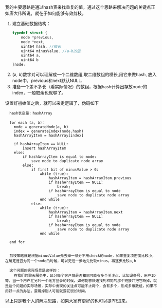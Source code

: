 我的主要思路是通过hash表来找重复的值，通过这个思路来解决问题的关键点正如唐大伟所说，就在于如何能够有效剪枝。

1. 建立基础数据结构：
    ```c
    typedef struct {
        node *previous,
        node *next,
        uint64 hash, //模长
        uint64 minusValue, //a-b的值
        uint64 a,
        uint64 b
    }node;
    ``` 
2. (a, b)数字对可以理解成一个二维数组,取二维数组的模长,用它来做hash, 放入node中，previous和next默认NULL.
3. 准备一个差不多长（看实际情况）的数组，根据hash计算出存放node的index，一般取余也就够了。

设置好初始值之后，就可以来走逻辑了，伪码如下

```
  hash表变量：hashArray
  
  for each (a, b)：
  	node = generateNode(a, b)
  	index = generateIndex(node.hash)
  	hashArrayItem = hashArray[index]
  	
  	if hashArrayItem == NULL:
  		insert hashArrayItem
  	else:
  		if hashArrayItem is equal to node:
  			save node to duplicate node array
  		else:
  			if first bit of minusValue > 0:
  				while (true):
  					hashArrayItem = hashArrayItem.previous
  					if hashArrayItem == NULL:
  						break;
  					if hashArrayItem is equal to node
  						save node to duplicate node array
  				end while
  			else:
  				while (true):
  					hashArrayItem = hashArrayItem.next
  					if hashArrayItem == NULL:
  						break;
  					if hashArrayItem is equal to node
  						save node to duplicate node array
  				end while
  	
  end for
  
  
  剪枝策略就是根据minusValue先去掉一部分不用check的node，如果重复项密度比较小，在确定是否为同一个node的时候，可以更进一步地先比较minus，再逐步比较a,b
  
  这个问题的实际场景是这样的：
  	在我们的聊天服务中，区分每个客户端是否相同可能有多个关注点，比如设备号，用户ID等。当一个用户在另外一个地方登录的时候，如何能够快速找到相同的那个链接并把它断掉，就是这个问题的实际场景，实际中出现的关注点可能不止两个，会有多个，形成多维数组，如果不用好一点的办法，要踢掉别人可能就要花很长时间。
```

以上只是我个人的解决思路，如果大家有更好的也可以提PR进来。
